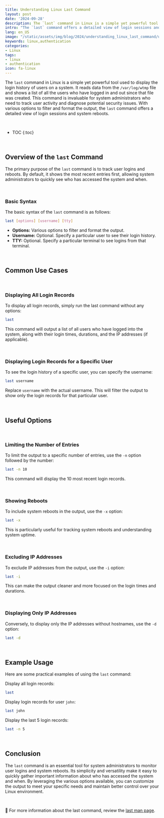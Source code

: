 ```yaml
---
title: Understanding Linux Last Command
layout: post
date: '2024-09-28'
description: The `last` command in Linux is a simple yet powerful tool used to display the login history of users on a system.
intro: "The `last` command offers a detailed view of login sessions and system reboot."
lang: en_US
image: "/static/assets/img/blog/2024/understanding_linux_last_command/understanding_linux_last_command.jpg"
keywords: linux,authentication
categories:
- Linux
tags:
- linux
- authentication
icon: fa-linux
---
```


The `last` command in Linux is a simple yet powerful tool used to display the login history of users on a system. It reads data from the `/var/log/wtmp` file and shows a list of all the users who have logged in and out since that file was created. This command is invaluable for system administrators who need to track user activity and diagnose potential security issues. With various options to filter and format the output, the `last` command offers a detailed view of login sessions and system reboots.

<br>

* TOC 
{:toc}

<br>

## Overview of the `last` Command

The primary purpose of the `last` command is to track user logins and reboots. By default, it shows the most recent entries first, allowing system administrators to quickly see who has accessed the system and when.

<br>

### Basic Syntax

The basic syntax of the `last` command is as follows:

```bash
last [options] [username] [tty]
```
- **Options:** Various options to filter and format the output.
- **Username:** Optional. Specify a particular user to see their login history.
- **TTY:** Optional. Specify a particular terminal to see logins from that terminal.

<br>

## Common Use Cases

<br>

### Displaying All Login Records
To display all login records, simply run the last command without any options:

```bash
last
```

This command will output a list of all users who have logged into the system, along with their login times, durations, and the IP addresses (if applicable).

<br>

### Displaying Login Records for a Specific User
To see the login history of a specific user, you can specify the username:

```bash
last username
```

Replace `username` with the actual username. This will filter the output to show only the login records for that particular user.

<br>

## Useful Options

<br>

### Limiting the Number of Entries
To limit the output to a specific number of entries, use the `-n` option followed by the number:

```bash
last -n 10
```

This command will display the 10 most recent login records.

<br>

### Showing Reboots
To include system reboots in the output, use the `-x` option:

```bash
last -x
```

This is particularly useful for tracking system reboots and understanding system uptime.

<br>

### Excluding IP Addresses
To exclude IP addresses from the output, use the `-i` option:

```bash
last -i
```

This can make the output cleaner and more focused on the login times and durations.

<br>

### Displaying Only IP Addresses
Conversely, to display only the IP addresses without hostnames, use the `-d` option:

```bash
last -d
```

<br>

## Example Usage

Here are some practical examples of using the `last` command:


Display all login records:

```bash
last
```

Display login records for user `john`:

```bash
last john
```

Display the last 5 login records:

```bash
last -n 5
```

<br>

## Conclusion

The `last` command is an essential tool for system administrators to monitor user logins and system reboots. Its simplicity and versatility make it easy to quickly gather important information about who has accessed the system and when. By leveraging the various options available, you can customize the output to meet your specific needs and maintain better control over your Linux environment.

<br>

📝 For more information about the last command, review the [last man page](https://linux.die.net/man/1/last).
